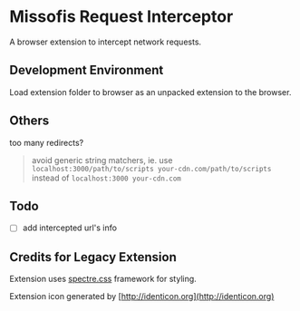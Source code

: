 # Missofis Request Interceptor

A browser extension to intercept network requests.

## Development Environment

Load extension folder to browser as an unpacked extension to the browser.

## Others

too many redirects?

> avoid generic string matchers, ie. use `localhost:3000/path/to/scripts your-cdn.com/path/to/scripts` instead of `localhost:3000 your-cdn.com`

## Todo

- [ ] add intercepted url's info

## Credits for Legacy Extension

Extension uses [spectre.css](https://picturepan2.github.io/spectre/) framework for styling.

Extension icon generated by [http://identicon.org](http://identicon.org)